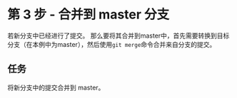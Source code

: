 # 第 3 步 - 合并到 master 分支
若新分支中已经进行了提交。 那么要将其合并到master中，首先需要转换到目标分支（在本例中为master），然后使用`git merge`命令合并来自分支的提交。

## 任务
将新分支中的提交合并到 master。
